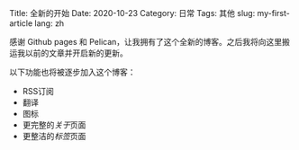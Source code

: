 Title: 全新的开始
Date: 2020-10-23
Category: 日常
Tags: 其他
slug: my-first-article
lang: zh

感谢 Github pages 和 Pelican，让我拥有了这个全新的博客。之后我将向这里搬运我以前的文章并开启新的更新。

以下功能也将被逐步加入这个博客：

- RSS订阅
- 翻译
- 图标
- 更完整的*关于*页面
- 更整洁的*标签*页面